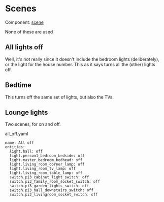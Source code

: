 # Scenes

Component: [scene](https://home-assistant.io/components/scene/)

None of these are used

## All lights off

Well, it's not really since it doesn't include the bedroom lights (deliberately), or the light for the house number. This as it says turns all the (other) lights off.

## Bedtime

This turns off the same set of lights, but also the TVs.

## Lounge lights

Two scenes, for on and off.

all_off.yaml
```
name: All off
entities:
  light.hall: off
  light.person1_bedroom_bedside: off
  light.master_bedroom_bedhead: off
  light.living_room_corner_lamp: off
  light.living_room_tv_lamp: off
  light.living_room_table_lamp: off
  switch.pi3_cabinet_light_switch: off
  switch.pi3_family_room_socket_switch: off
  switch.pi3_garden_lights_switch: off
  switch.pi3_hall_downstairs_switch: off
  switch.pi3_livingroom_socket_switch: off
```
